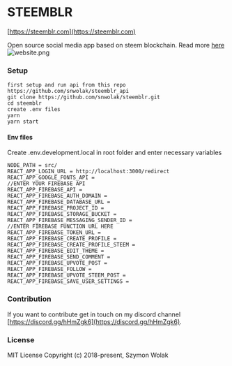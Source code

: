 # STEEMBLR

[https://steemblr.com](https://steemblr.com)

Open source social media app based on steem blockchain.
Read more [here](https://steemit.com/utopian-io/@snwolak/introducing-steemblr-a-blockchain-alternative-for-tumblr)
![website.png](https://firebasestorage.googleapis.com/v0/b/steemblr.appspot.com/o/development%2Fproduct_image_steemblr_fdc1b80f7639b8d47fa941cea919c946683b3d292723ea8ddddd9f2a6adbd25a_opti.jpg?alt=media&token=2fb1525f-b6c7-400a-915a-959c5363429b)

### Setup

```
first setup and run api from this repo https://github.com/snwolak/steemblr_api
git clone https://github.com/snwolak/steemblr.git
cd steemblr
create .env files
yarn
yarn start
```

#### Env files

Create .env.development.local in root folder and enter necessary variables

```
NODE_PATH = src/
REACT_APP_LOGIN_URL = http://localhost:3000/redirect
REACT_APP_GOOGLE_FONTS_API =
//ENTER YOUR FIREBASE API
REACT_APP_FIREBASE_API =
REACT_APP_FIREBASE_AUTH_DOMAIN =
REACT_APP_FIREBASE_DATABASE_URL =
REACT_APP_FIREBASE_PROJECT_ID =
REACT_APP_FIREBASE_STORAGE_BUCKET =
REACT_APP_FIREBASE_MESSAGING_SENDER_ID =
//ENTER FIREBASE FUNCTION URL HERE
REACT_APP_FIREBASE_TOKEN_URL =
REACT_APP_FIREBASE_CREATE_PROFILE =
REACT_APP_FIREBASE_CREATE_PROFILE_STEEM =
REACT_APP_FIREBASE_EDIT_THEME =
REACT_APP_FIREBASE_SEND_COMMENT =
REACT_APP_FIREBASE_UPVOTE_POST =
REACT_APP_FIREBASE_FOLLOW =
REACT_APP_FIREBASE_UPVOTE_STEEM_POST =
REACT_APP_FIREBASE_SAVE_USER_SETTINGS =
```

### Contribution

If you want to contribute get in touch on my discord channel [https://discord.gg/hHmZgk6](https://discord.gg/hHmZgk6).

### License

MIT License Copyright (c) 2018-present, Szymon Wolak
